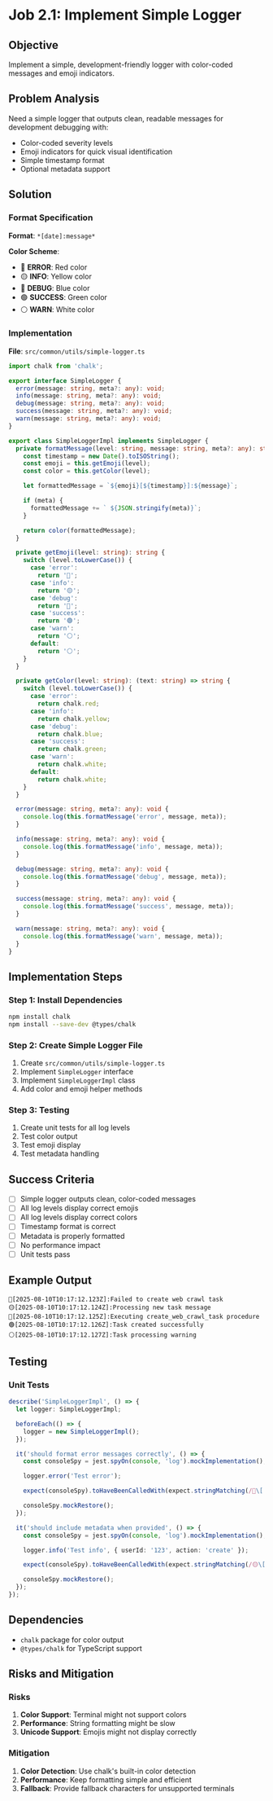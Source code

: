 # Job 2.1: Implement Simple Logger

## Objective

Implement a simple, development-friendly logger with color-coded messages and emoji indicators.

## Problem Analysis

Need a simple logger that outputs clean, readable messages for development debugging with:

- Color-coded severity levels
- Emoji indicators for quick visual identification
- Simple timestamp format
- Optional metadata support

## Solution

### Format Specification

**Format**: `*[date]:message*`

**Color Scheme**:

- 🔴 **ERROR**: Red color
- 🟡 **INFO**: Yellow color
- 🔵 **DEBUG**: Blue color
- 🟢 **SUCCESS**: Green color
- ⚪ **WARN**: White color

### Implementation

**File**: `src/common/utils/simple-logger.ts`

```typescript
import chalk from 'chalk';

export interface SimpleLogger {
  error(message: string, meta?: any): void;
  info(message: string, meta?: any): void;
  debug(message: string, meta?: any): void;
  success(message: string, meta?: any): void;
  warn(message: string, meta?: any): void;
}

export class SimpleLoggerImpl implements SimpleLogger {
  private formatMessage(level: string, message: string, meta?: any): string {
    const timestamp = new Date().toISOString();
    const emoji = this.getEmoji(level);
    const color = this.getColor(level);

    let formattedMessage = `${emoji}[${timestamp}]:${message}`;

    if (meta) {
      formattedMessage += ` ${JSON.stringify(meta)}`;
    }

    return color(formattedMessage);
  }

  private getEmoji(level: string): string {
    switch (level.toLowerCase()) {
      case 'error':
        return '🔴';
      case 'info':
        return '🟡';
      case 'debug':
        return '🔵';
      case 'success':
        return '🟢';
      case 'warn':
        return '⚪';
      default:
        return '⚪';
    }
  }

  private getColor(level: string): (text: string) => string {
    switch (level.toLowerCase()) {
      case 'error':
        return chalk.red;
      case 'info':
        return chalk.yellow;
      case 'debug':
        return chalk.blue;
      case 'success':
        return chalk.green;
      case 'warn':
        return chalk.white;
      default:
        return chalk.white;
    }
  }

  error(message: string, meta?: any): void {
    console.log(this.formatMessage('error', message, meta));
  }

  info(message: string, meta?: any): void {
    console.log(this.formatMessage('info', message, meta));
  }

  debug(message: string, meta?: any): void {
    console.log(this.formatMessage('debug', message, meta));
  }

  success(message: string, meta?: any): void {
    console.log(this.formatMessage('success', message, meta));
  }

  warn(message: string, meta?: any): void {
    console.log(this.formatMessage('warn', message, meta));
  }
}
```

## Implementation Steps

### Step 1: Install Dependencies

```bash
npm install chalk
npm install --save-dev @types/chalk
```

### Step 2: Create Simple Logger File

1. Create `src/common/utils/simple-logger.ts`
2. Implement `SimpleLogger` interface
3. Implement `SimpleLoggerImpl` class
4. Add color and emoji helper methods

### Step 3: Testing

1. Create unit tests for all log levels
2. Test color output
3. Test emoji display
4. Test metadata handling

## Success Criteria

- [ ] Simple logger outputs clean, color-coded messages
- [ ] All log levels display correct emojis
- [ ] All log levels display correct colors
- [ ] Timestamp format is correct
- [ ] Metadata is properly formatted
- [ ] No performance impact
- [ ] Unit tests pass

## Example Output

```
🔴[2025-08-10T10:17:12.123Z]:Failed to create web crawl task
🟡[2025-08-10T10:17:12.124Z]:Processing new task message
🔵[2025-08-10T10:17:12.125Z]:Executing create_web_crawl_task procedure
🟢[2025-08-10T10:17:12.126Z]:Task created successfully
⚪[2025-08-10T10:17:12.127Z]:Task processing warning
```

## Testing

### Unit Tests

```typescript
describe('SimpleLoggerImpl', () => {
  let logger: SimpleLoggerImpl;

  beforeEach(() => {
    logger = new SimpleLoggerImpl();
  });

  it('should format error messages correctly', () => {
    const consoleSpy = jest.spyOn(console, 'log').mockImplementation();

    logger.error('Test error');

    expect(consoleSpy).toHaveBeenCalledWith(expect.stringMatching(/🔴\[.*\]:Test error/));

    consoleSpy.mockRestore();
  });

  it('should include metadata when provided', () => {
    const consoleSpy = jest.spyOn(console, 'log').mockImplementation();

    logger.info('Test info', { userId: '123', action: 'create' });

    expect(consoleSpy).toHaveBeenCalledWith(expect.stringMatching(/🟡\[.*\]:Test info {"userId":"123","action":"create"}/));

    consoleSpy.mockRestore();
  });
});
```

## Dependencies

- `chalk` package for color output
- `@types/chalk` for TypeScript support

## Risks and Mitigation

### Risks

1. **Color Support**: Terminal might not support colors
2. **Performance**: String formatting might be slow
3. **Unicode Support**: Emojis might not display correctly

### Mitigation

1. **Color Detection**: Use chalk's built-in color detection
2. **Performance**: Keep formatting simple and efficient
3. **Fallback**: Provide fallback characters for unsupported terminals
